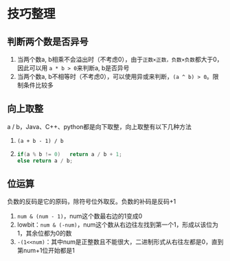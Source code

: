 # 技巧整理

## 判断两个数是否异号

1. 当两个数a, b相乘不会溢出时（不考虑0），由于`正数×正数，负数×负数`都大于0，因此可以用 `a * b > 0`来判断a, b是否异号
2. 当两个数a, b不相等时（不考虑0），可以使用异或来判断，`(a ^ b) > 0`。限制条件比较多

## 向上取整

a / b，Java、C++、python都是向下取整，向上取整有以下几种方法

1. `(a + b - 1) / b`

2. ```java
   if(a % b != 0)	return a / b + 1;
   else	return a / b;
   ```

## 位运算

负数的反码是它的原码，除符号位外取反。负数的补码是反码+1

1. `num & (num - 1)`，num这个数最右边的1变成0
2. lowbit：`num & (-num)`，num这个数从右边往左找到第一个1，形成以该位为1，其余位都为0的数
3. `-(1<<num)`：其中num是正整数且不能很大，二进制形式从右往左都是0，直到第num+1位开始都是1



